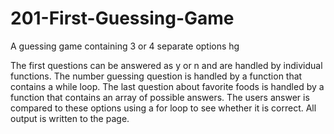 # 201-First-Guessing-Game
A guessing game containing 3 or 4 separate options
hg

The first questions can be answered as y or n and are handled by individual functions. The number guessing question is handled by a function that contains a while loop. The last question about favorite foods is handled by a function that contains an array of possible answers. The users answer is compared to these options using a for loop to see whether it is correct. All output is written to the page. 
